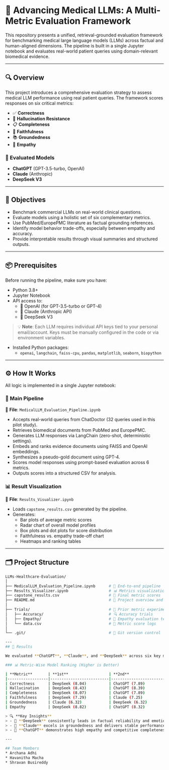 # 🧠 Advancing Medical LLMs: A Multi-Metric Evaluation Framework

This repository presents a unified, retrieval-grounded evaluation framework for benchmarking medical large language models (LLMs) across factual and human-aligned dimensions. The pipeline is built in a single Jupyter notebook and evaluates real-world patient queries using domain-relevant biomedical evidence.

---

## 🔍 Overview

This project introduces a comprehensive evaluation strategy to assess medical LLM performance using real patient queries. The framework scores responses on six critical metrics:

- ✅ **Correctness**
- 🚫 **Hallucination Resistance**
- 📋 **Completeness**
- 🔁 **Faithfulness**
- 📚 **Groundedness**
- 💬 **Empathy**

### 🧪 Evaluated Models
- **ChatGPT** (GPT-3.5-turbo, OpenAI)
- **Claude** (Anthropic)
- **DeepSeek V3**

---

## 🎯 Objectives

- Benchmark commercial LLMs on real-world clinical questions.
- Evaluate models using a holistic set of six complementary metrics.
- Use PubMed/EuropePMC literature as factual grounding references.
- Identify model behavior trade-offs, especially between empathy and accuracy.
- Provide interpretable results through visual summaries and structured outputs.

---

## 📦 Prerequisites

Before running the pipeline, make sure you have:

- Python 3.8+
- Jupyter Notebook
- API access to:
  - 🔑 OpenAI (for GPT-3.5-turbo or GPT-4)
  - 🔑 Claude (Anthropic API)
  - 🔑 DeepSeek V3

> 💡 **Note**: Each LLM requires individual API keys tied to your personal email/account. Keys must be manually configured in the code or via environment variables.

- Installed Python packages:
  - `openai`, `langchain`, `faiss-cpu`, `pandas`, `matplotlib`, `seaborn`, `biopython`

---

## ⚙️ How It Works

All logic is implemented in a single Jupyter notebook:

### 🧮 Main Pipeline

📄 **File**: `MedicalLLM_Evaluation_Pipeline.ipynb`

- Accepts real-world queries from ChatDoctor (32 queries used in this pilot study).
- Retrieves biomedical documents from PubMed and EuropePMC.
- Generates LLM responses via LangChain (zero-shot, deterministic settings).
- Embeds and ranks evidence documents using FAISS and OpenAI embeddings.
- Synthesizes a pseudo-gold document using GPT-4.
- Scores model responses using prompt-based evaluation across 6 metrics.
- Outputs scores into a structured CSV for analysis.

### 📊 Result Visualization

📄 **File**: `Results_Visualizer.ipynb`

- Loads `capstone_results.csv` generated by the pipeline.
- Generates:
  - Bar plots of average metric scores
  - Radar chart of overall model profiles
  - Box plots and dot plots for score distribution
  - Faithfulness vs. empathy trade-off chart
  - Heatmaps and ranking tables

---

## 🗂️ Project Structure

```bash
LLMs-Healthcare-Evaluation/
│
├── MedicalLLM_Evaluation_Pipeline.ipynb      # 🔧 End-to-end pipeline
├── Results_Visualizer.ipynb                  # 📊 Metrics visualization
├── capstone_results.csv                      # 📁 Final metric scores
├── README.md                                 # 📄 Project overview and instructions
│
├── Trials/                                   # 🧪 Prior metric experiments
│   ├── Accuracy/                             # 🔍 Accuracy trials
│   ├── Empathy/                              # 💬 Empathy evaluation tests
│   └── data.csv                              # 🧾 Metric score logs
│
└── .git/                                     # 🌱 Git version control

---
## 🧪 Results

We evaluated **ChatGPT**, **Claude**, and **DeepSeek** across six key metrics using our multi-metric evaluation framework on real-world patient queries.

### 📊 Metric-Wise Model Ranking (Higher is Better)

| **Metric**       | **1st**                  | **2nd**                   | **3rd**                   |
|------------------|--------------------------|----------------------------|----------------------------|
| Correctness      | DeepSeek (8.04)          | ChatGPT (7.89)             | Claude (7.86)              |
| Hallucination    | DeepSeek (8.43)          | ChatGPT (8.39)             | Claude (8.21)              |
| Completeness     | DeepSeek (8.07)          | ChatGPT (7.89)             | Claude (7.54)              |
| Faithfulness     | DeepSeek (7.29)          | Claude (7.25)              | ChatGPT (7.00)             |
| Groundedness     | Claude (6.32)            | DeepSeek (6.32)            | ChatGPT (6.07)             |
| Empathy          | DeepSeek (8.82)          | ChatGPT (8.32)             | Claude (7.32)              |

> 🔍 **Key Insights**  
> - 🥇 **DeepSeek** consistently leads in factual reliability and emotional alignment.  
> - 🔗 **Claude** excels in groundedness and delivers stable performance overall.  
> - 💬 **ChatGPT** demonstrates high empathy and competitive completeness, with fluent outputs.

---

## Team Members
* Archana Adhi
* Havanitha Macha
* Shravan Busireddy
